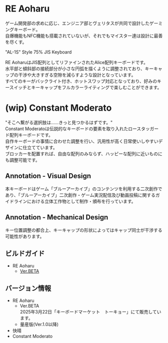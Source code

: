 # RE Aoharu
ゲーム開発部の求めに応じ、エンジニア部とヴェリタスが共同で設計したゲーミングキーボード。  
自爆機能もNFC機能も搭載されていないが、それでもマイスター達は設計に最善を尽くす。  

"AL-1S" Style 75% JIS Keyboard  
  
RE AoharuはJIS配列としてリファインされたAlice配列キーボードです。  
水平部と傾斜部の接続部分が小さな円弧を描くように調整されており、キーキャップの干渉や大きすぎる空隙を減らすような設計となっています。  
すべてのキーがバックライト付き、ホットスワップ対応となっており、好みのキースイッチとキーキャップをフルカラーライティングで楽しむことができます。  

# (wip) Constant Moderato
"そこへ繋がる選択肢は……きっと見つかるはずです。"  
Constant Moderatoは伝説的なキーボードの要素を取り入れたロースタッガード配列キーボードです。  
自作キーボードの事情に合わせた調整を行い、汎用性が高く日常使いしやすいデザインに仕立てています。  
ブロッカーを配置すれば、自由な配列のみならず、ハッピーな配列に近いものにも調整可能です。

## Annotation - Visual Design
本キーボードはゲーム「ブルーアーカイブ」のコンテンツを利用する二次創作であり、「ブルーアーカイブ」二次創作・ゲーム実況配信及び動画投稿に関するガイドラインにおける立体工作物として制作・頒布を行っています。

## Annotation - Mechanical Design
キー位置調整の都合上、キーキャップの形状によってはキャップ同士が干渉する可能性があります。  

## ビルドガイド
- RE Aoharu
  - [Ver.BETA](https://github.com/Cheena-gb/Bluearchive-Keyboards/blob/main/docs/RE-Aoharu/ver-keyket2025.md)

## バージョン情報
- RE Aoharu
  - Ver.BETA  
    2025年3月22日「キーボードマーケット　トーキョー」にて販売しています。
  - 量産版(Ver.1.0以降)  
- 快晴
- Constant Moderato
